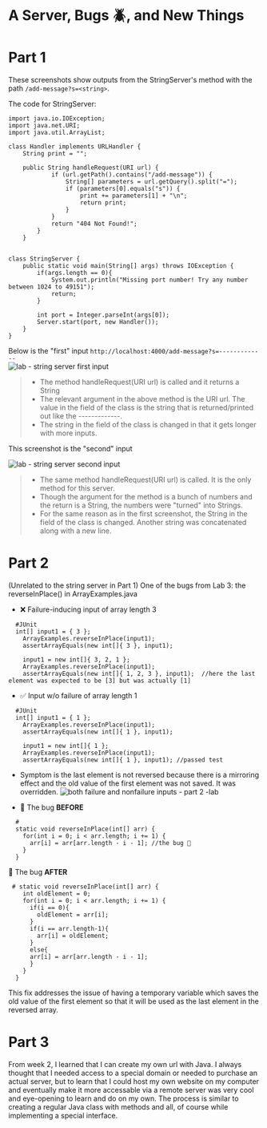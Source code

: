 # A Server, Bugs 🪲, and New Things

# Part 1
These screenshots show outputs from the StringServer's method with the path `/add-message?s=<string>`. 

The code for StringServer:

```
import java.io.IOException;
import java.net.URI;
import java.util.ArrayList;

class Handler implements URLHandler {
    String print = "";
    
    public String handleRequest(URI url) {
            if (url.getPath().contains("/add-message")) {
                String[] parameters = url.getQuery().split("=");
                if (parameters[0].equals("s")) {
                    print += parameters[1] + "\n";
                    return print;
                }
            }
            return "404 Not Found!";
        }
    }


class StringServer {
    public static void main(String[] args) throws IOException {
        if(args.length == 0){
            System.out.println("Missing port number! Try any number between 1024 to 49151");
            return;
        }

        int port = Integer.parseInt(args[0]);
        Server.start(port, new Handler());
    }
}
```

Below is the "first" input `http://localhost:4000/add-message?s=-------------`   
![lab - string server first input](https://user-images.githubusercontent.com/120623425/215392668-b22e25c0-fcc1-47d6-b20f-2bc11d7fdaeb.png)
> * The method handleRequest(URI url) is called and it returns a String
> * The relevant argument in the above method is the URI url.  The value in the field of the class is the string that is returned/printed out like the -------------.
> * The string in the field of the class is changed in that it gets longer with more inputs.
  
This screenshot is the "second" input
  
![lab - string server second input](https://user-images.githubusercontent.com/120623425/215395259-10d6adc5-b3cc-472b-ad7b-a645b1b7cd48.png)
> * The same method handleRequest(URI url) is called.  It is the only method for this server.
> * Though the argument for the method is a bunch of numbers and the return is a String, the numbers were "turned" into Strings.
> * For the same reason as in the first screenshot, the String in the field of the class is changed. Another string was concatenated along with a new line. 

# Part 2
(Unrelated to the string server in Part 1)
One of the bugs from Lab 3: the reverseInPlace() in ArrayExamples.java
* ❌ Failure-inducing input of array length 3
```
  #JUnit
  int[] input1 = { 3 };
    ArrayExamples.reverseInPlace(input1);
    assertArrayEquals(new int[]{ 3 }, input1);

    input1 = new int[]{ 3, 2, 1 };
    ArrayExamples.reverseInPlace(input1);
    assertArrayEquals(new int[]{ 1, 2, 3 }, input1);  //here the last element was expected to be [3] but was actually [1]
```

* ✅ Input w/o failure of array length 1
```
  #JUnit
  int[] input1 = { 1 };
    ArrayExamples.reverseInPlace(input1);
    assertArrayEquals(new int[]{ 1 }, input1);

    input1 = new int[]{ 1 };
    ArrayExamples.reverseInPlace(input1);
    assertArrayEquals(new int[]{ 1 }, input1); //passed test
```
* Symptom is the last element is not reversed because there is a mirroring effect and the old value of the first element was not saved. It was overridden.
![both failure and nonfailure inputs - part 2 -lab](https://user-images.githubusercontent.com/120623425/215398360-041f9b72-a296-4321-8838-0d53254051f1.png)

* 🐛 The bug
  **BEFORE**
```
  # 
  static void reverseInPlace(int[] arr) {
    for(int i = 0; i < arr.length; i += 1) {
      arr[i] = arr[arr.length - i - 1]; //the bug 🐛
    }
  }
```
🐛 The bug
**AFTER**
```
 # static void reverseInPlace(int[] arr) {
    int oldElement = 0;
    for(int i = 0; i < arr.length; i += 1) {
      if(i == 0){
        oldElement = arr[i];
      }
      if(i == arr.length-1){
        arr[i] = oldElement;
      }
      else{
      arr[i] = arr[arr.length - i - 1];
      }
    }
  }
```
This fix addresses the issue of having a temporary variable which saves the old value of the first element so that it will be used as the last element in the reversed array.                                 

# Part 3
From week 2, I learned that I can create my own url with Java.  I always thought that I needed access to a special domain or needed to purchase an actual server, but to learn that I could host my own website on my computer and eventually make it more accessable via a remote server was very cool and eye-opening to learn and do on my own. 
The process is similar to creating a regular Java class with methods and all, of course while implementing a special interface.  
